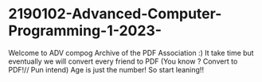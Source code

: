 # 2190102-Advanced-Computer-Programming-1-2023-
Welcome to ADV compog Archive of the PDF Association :)
It take time but eventually we will convert every friend to PDF (You know ? Convert to PDF!// Pun intend)
Age is just the number! So start leaning!!
